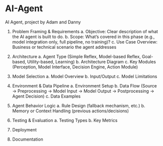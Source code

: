 # AI-Agent
AI Agent, project by Adam and Danny

1.  Problem Framing & Requirements
    a. Objective: Clear description of what the AI agent is built to do.
    b. Scope: What’s covered in this phase (e.g., model integration only, full pipeline, no training)?
    c. Use Case Overview: Business or technical scenario the agent addresses

2.  Architecture
    a. Agent Type (Simple Reflex, Model-based Reflex, Goal-based, Utility-based, Learning)
    b. Architecture Diagram
    c. Key Modules (Perception, Model Interface, Decision Engine, Action Module)

3.  Model Selection
    a. Model Overview
    b. Input/Output
    c. Model Limitations

4.  Environment & Data Pipeline
    a. Environment Setup
    b. Data Flow (Source → Preprocessing → Model Input → Model Output → Postprocessing → Agent Decision)
    c. Data Examples

5.  Agent Behavior Logic
    a. Rule Design (fallback mechanism, etc.)
    b. Memory or Context Handling (previous actions/decisions)

6.  Testing & Evaluation
    a. Testing Types
    b. Key Metrics

7. Deployment

8. Documentation
